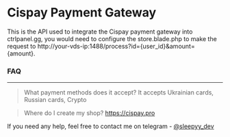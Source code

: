 # Cispay Payment Gateway

This is the API used to integrate the Cispay payment gateway into ctrlpanel.gg, you would need to configure the store.blade.php to make the request to http://your-vds-ip:1488/process?id={user_id}&amount={amount}.

### FAQ

---

> What payment methods does it accept?
> It accepts Ukrainian cards, Russian cards, Crypto

> Where do I create my shop?
> https://cispay.pro

If you need any help, feel free to contact me on telegram - [@sleepyy_dev](https://t.me/sleepyy_dev)
